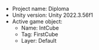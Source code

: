 <!-- UNITY CODE ASSIST INSTRUCTIONS START -->
- Project name: Diploma
- Unity version: Unity 2022.3.56f1
- Active game object:
  - Name: IntCube
  - Tag: FirstCube
  - Layer: Default
<!-- UNITY CODE ASSIST INSTRUCTIONS END -->